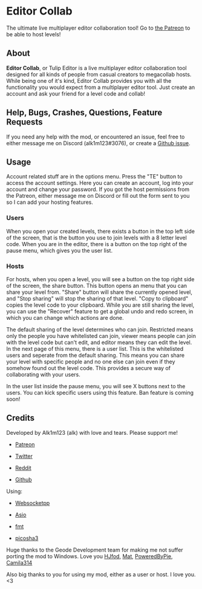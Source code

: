# Editor Collab

The ultimate live multiplayer editor collaboration tool! Go to [the Patreon](https://www.patreon.com/alk1m123) to be able to host levels!

## About

**Editor Collab**, or Tulip Editor is a live multiplayer editor collaboration tool designed for all kinds of people from casual creators to megacollab hosts. While being one of it's kind, Editor Collab provides you with all the functionality you would expect from a multiplayer editor tool. Just create an account and ask your friend for a level code and collab!

## Help, Bugs, Crashes, Questions, Feature Requests

If you need any help with the mod, or encountered an issue, feel free to either message me on Discord (alk1m123#3076), or create a [Github issue](https://github.com/altalk23/EditorCollab/issues/new/choose).

## Usage

Account related stuff are in the options menu. Press the "TE" button to access the account settings. Here you can create an account, log into your account and change your password. If you got the host permissions from the Patreon, either message me on Discord or fill out the form sent to you so I can add your hosting features.

### Users

When you open your created levels, there exists a button in the top left side of the screen, that is the button you use to join levels with a 8 letter level code. When you are in the editor, there is a button on the top right of the pause menu, which gives you the user list.

### Hosts 

For hosts, when you open a level, you will see a button on the top right side of the screen, the share button. This button opens an menu that you can share your level from. "Share" button will share the currently opened level, and "Stop sharing" will stop the sharing of that level. "Copy to clipboard" copies the level code to your clipboard. While you are still sharing the level, you can use the "Recover" feature to get a global undo and redo screen, in which you can change which actions are done.

The default sharing of the level determines who can join. Restricted means only the people you have whitelisted can join, viewer means people can join with the level code but can't edit, and editor means they can edit the level. In the next page of this menu, there is a user list. This is the whitelisted users and seperate from the default sharing. This means you can share your level with specific people and no one else can join even if they somehow found out the level code. This provides a secure way of collaborating with your users.

In the user list inside the pause menu, you will see X buttons next to the users. You can kick specific users using this feature. Ban feature is coming soon!

## Credits

Developed by Alk1m123 (alk) with love and tears. Please support me!

 * [Patreon](https://www.patreon.com/alk1m123)

 * [Twitter](https://twitter.com/alk1m123)

 * [Reddit](https://www.reddit.com/user/alk1m123)

 * [Github](https://github.com/altalk23/)

Using:

 * [Websocketpp](https://github.com/zaphoyd/websocketpp)

 * [Asio](https://github.com/chriskohlhoff/asio)

 * [fmt](https://fmt.dev/latest/index.html)

 * [picosha3](https://github.com/yawara/picosha3)

Huge thanks to the Geode Development team for making me not suffer porting the mod to Windows. Love you [HJfod](https://twitter.com/hjfod), [Mat](https://github.com/matcool/), [PoweredByPie](https://github.com/poweredbypie/), [Camila314](https://github.com/camila314/)

Also big thanks to you for using my mod, either as a user or host. I love you. <3